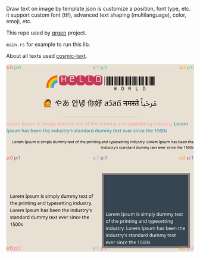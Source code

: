 Draw text on image by template json is customize a position, font type, etc. it support custom font (ttf), advanced text shaping (multilanguage), color, emoji, etc.

This repo used by [qrgen](https://github.com/angkarn/qrgen) project.

`main.rs` for example to run this lib.

About all texts used [cosmic-text](https://github.com/pop-os/cosmic-text).

![output](https://raw.githubusercontent.com/angkarn/rust-text-draw/main/output.png)
